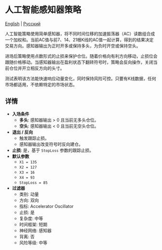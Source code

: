 # 人工智能感知器策略
[English](README.md) | [Русский](README_ru.md)

人工智能策略使用简单感知器，将不同时间位移的加速振荡器（AC）读数组合成一个加权和。当前AC值与前7、14、21根K线的AC值一起计算，得到的结果决定交易方向。感知器输出为正时开多或保持多头，为负时开空或保持空头。

进场后策略使用点数形式的止损来保护仓位。随着价格向有利方向移动，止损位会跟随价格移动。当感知器输出在盈利状态下翻转符号时，策略会反向操作，关闭当前仓位并开立相反方向的头寸。

测试表明该方法能快速响应动量变化，同时保持风险可控。只要有K线数据，任何市场都适用，不依赖特定的市场状态。

## 详情

- **入场条件**  
  - **多头**: 感知器输出 > 0 且当前无多头仓位。  
  - **空头**: 感知器输出 < 0 且当前无空头仓位。
- **退出 / 反向**  
  - 触发跟踪止损。  
  - 感知器输出改变符号时反向建仓。
- **止损**: 是，基于 `StopLoss` 参数的跟踪止损。
- **默认参数**  
  - `X1 = 135`  
  - `X2 = 127`  
  - `X3 = 16`  
  - `X4 = 93`  
  - `StopLoss = 85`
- **过滤器**  
  - 类别: 动量  
  - 方向: 双向  
  - 指标: Accelerator Oscillator  
  - 止损: 是  
  - 复杂度: 中等  
  - 时间框架: 短期  
  - 神经网络: 感知器  
  - 背离: 否  
  - 风险等级: 中等
